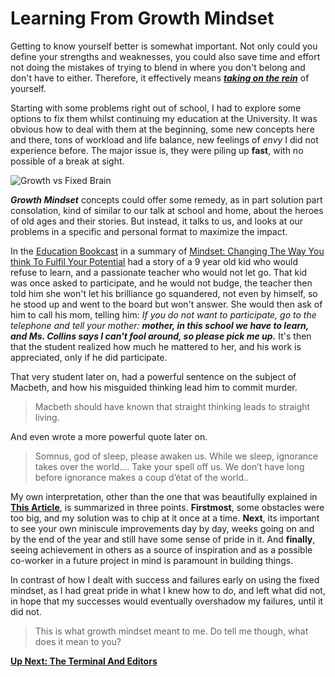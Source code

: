# Learning From Growth Mindset

Getting to know yourself better is somewhat important. Not only could you define your strengths and weaknesses, you could also save time and effort not doing the mistakes of trying to blend in where you don't belong and don't have to either. Therefore, it effectively means ***[taking on the rein](https://idioms.thefreedictionary.com/take+the+reins)*** of yourself.

Starting with some problems right out of school, I had to explore some options to fix them whilst continuing my education at the University. It was obvious how to deal with them at the beginning, some new concepts here and there, tons of workload and life balance, new feelings of _envy_ I did not experience before. The major issue is, they were piling up **fast**, with no possible of a break at sight.

![Growth vs Fixed Brain](https://static.wixstatic.com/media/a27d24_7803feda8ff14c53b93d4b5489e285ab~mv2.png/v1/fill/w_925,h_520,al_c,q_90,usm_0.66_1.00_0.01/a27d24_7803feda8ff14c53b93d4b5489e285ab~mv2.webp)

**_Growth Mindset_** concepts could offer some remedy, as in part solution part consolation, kind of similar to our talk at school and home, about the heroes of old ages and their stories. But instead, it talks to us, and looks at our problems in a specific and personal format to maximize the impact.

In the [Education Bookcast](https://educationbookcast.libsyn.com/0-introduction) in a summary of [Mindset: Changing The Way You think To Fulfil Your Potential](https://www.goodreads.com/it/book/show/33980368-mindset---updated-edition) had a story of a 9 year old kid who would refuse to learn, and a passionate teacher who would not let go. That kid was once asked to participate, and he would not budge, the teacher then told him she won't let his brilliance go squandered, not even by himself, so he stood up and went to the board but won't answer. She would then ask of him to call his mom, telling him: *If you do not want to participate, go to the telephone and tell your mother:* ***mother, in this school we have to learn, and Ms. Collins says I can't fool around, so please pick me up.*** It's then that the student realized how much he mattered to her, and his work is appreciated, only if he did participate.

That very student later on, had a powerful sentence on the subject of Macbeth, and how his misguided thinking lead him to commit murder.
> Macbeth should have known that straight thinking leads to straight living.

And even wrote a more powerful quote later on.
> Somnus, god of sleep, please awaken us. While we sleep, ignorance takes over the world.… Take your spell off us. We don’t have long before ignorance makes a coup d’état of the world..

My own interpretation, other than the one that was beautifully explained in **[This Article](https://www.atlassian.com/blog/inside-atlassian/growth-mindset)**, is summarized in three points. **Firstmost**, some obstacles were too big, and my solution was to chip at it once at a time. **Next**, its important to see your own miniscule improvements day by day, weeks going on and by the end of the year and still have some sense of pride in it. And **finally**, seeing achievement in others as a source of inspiration and as a possible co-worker in a future project in mind is paramount in building things.

In contrast of how I dealt with success and failures early on using the fixed mindset, as I had great pride in what I knew how to do, and left what did not, in hope that my successes would eventually overshadow my failures, until it did not.

> This is what growth mindset meant to me. Do tell me though, what does it mean to you?

**[Up Next: The Terminal And Editors](https://abukhalil95.github.io/learning-journal/commands&coneditors)**
